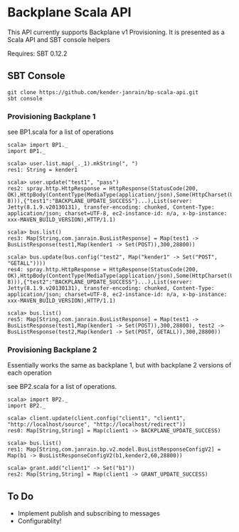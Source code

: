 # Backplane Scala API #

This API currently supports Backplane v1 Provisioning. It is presented
as a Scala API and SBT console helpers

Requires: SBT 0.12.2

## SBT Console ##

    git clone https://github.com/kender-janrain/bp-scala-api.git
    sbt console

### Provisioning Backplane 1 ###

see BP1.scala for a list of operations

    scala> import BP1._
    import BP1._

    scala> user.list.map(_._1).mkString(", ")
    res1: String = kender1

    scala> user.update("test1", "pass")
    res2: spray.http.HttpResponse = HttpResponse(StatusCode(200, OK),HttpBody(ContentType(MediaType(application/json),Some(HttpCharset(UTF-8))),{"test1":"BACKPLANE_UPDATE_SUCCESS"}...),List(server: Jetty(8.1.9.v20130131), transfer-encoding: chunked, Content-Type: application/json; charset=UTF-8, ec2-instance-id: n/a, x-bp-instance: xxx-MAVEN_BUILD_VERSION),HTTP/1.1)

    scala> bus.list()
    res3: Map[String,com.janrain.BusListResponse] = Map(test1 -> BusListResponse(test1,Map(kender1 -> Set(POST)),300,28800))

    scala> bus.update(bus.config("test2", Map("kender1" -> Set("POST", "GETALL"))))
    res4: spray.http.HttpResponse = HttpResponse(StatusCode(200, OK),HttpBody(ContentType(MediaType(application/json),Some(HttpCharset(UTF-8))),{"test2":"BACKPLANE_UPDATE_SUCCESS"}...),List(server: Jetty(8.1.9.v20130131), transfer-encoding: chunked, Content-Type: application/json; charset=UTF-8, ec2-instance-id: n/a, x-bp-instance: xxx-MAVEN_BUILD_VERSION),HTTP/1.1)

    scala> bus.list()
    res5: Map[String,com.janrain.BusListResponse] = Map(test1 -> BusListResponse(test1,Map(kender1 -> Set(POST)),300,28800), test2 -> BusListResponse(test2,Map(kender1 -> Set(POST, GETALL)),300,28800))

### Provisioning Backplane 2 ###

Essentially works the same as backplane 1, but with backplane 2 versions of each operation

see BP2.scala for a list of operations.

    scala> import BP2._
    import BP2._

    scala> client.update(client.config("client1", "client1", "http://localhost/source", "http://localhost/redirect"))
    res0: Map[String,String] = Map(client1 -> BACKPLANE_UPDATE_SUCCESS)

    scala> bus.list()
    res1: Map[String,com.janrain.bp.v2.model.BusListResponseConfigV2] = Map(b1 -> BusListResponseConfigV2(b1,kender2,60,28800))

    scala> grant.add("client1" -> Set("b1"))
    res2: Map[String,String] = Map(client1 -> GRANT_UPDATE_SUCCESS)

## To Do ##

* Implement publish and subscribing to messages
* Configurablity!
